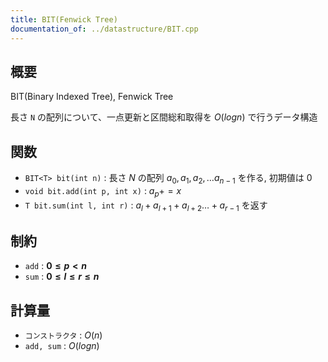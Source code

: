 ```yaml
---
title: BIT(Fenwick Tree)
documentation_of: ../datastructure/BIT.cpp
---
```


## 概要

BIT(Binary Indexed Tree), Fenwick Tree

長さ `N` の配列について、一点更新と区間総和取得を $O(log n)$ で行うデータ構造

## 関数
* `BIT<T> bit(int n)` : 長さ $N$ の配列 $a_0, a_1, a_2, \ldots a_{n-1}$ を作る, 初期値は $0$
* `void bit.add(int p, int x)` : $a_p += x$
* `T bit.sum(int l, int r)` : $a_l + a_{l + 1} + a_{l + 2} \ldots + a_{r - 1}$ を返す

## 制約
* `add` : **$0 \leq p < n$**
* `sum` : **$0 \leq l \leq r \leq n$**

## 計算量
* `コンストラクタ` : $O(n)$
* `add, sum` : $O(log n)$